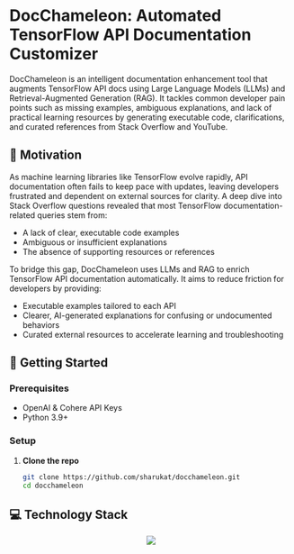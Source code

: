 # DocChameleon: Automated TensorFlow API Documentation Customizer
DocChameleon is an intelligent documentation enhancement tool that augments TensorFlow API docs using Large Language Models (LLMs) and Retrieval-Augmented Generation (RAG). It tackles common developer pain points such as missing examples, ambiguous explanations, and lack of practical learning resources by generating executable code, clarifications, and curated references from Stack Overflow and YouTube.

## 🌱 Motivation
As machine learning libraries like TensorFlow evolve rapidly, API documentation often fails to keep pace with updates, leaving developers frustrated and dependent on external sources for clarity. A deep dive into Stack Overflow questions revealed that most TensorFlow documentation-related queries stem from:
- A lack of clear, executable code examples
- Ambiguous or insufficient explanations
- The absence of supporting resources or references

To bridge this gap, DocChameleon uses LLMs and RAG to enrich TensorFlow API documentation automatically. It aims to reduce friction for developers by providing:
- Executable examples tailored to each API
- Clearer, AI-generated explanations for confusing or undocumented behaviors
- Curated external resources to accelerate learning and troubleshooting

## 🚀 Getting Started

### Prerequisites
- OpenAI & Cohere API Keys
- Python 3.9+

### Setup
1. **Clone the repo**
   ```bash
   git clone https://github.com/sharukat/docchameleon.git
   cd docchameleon
   ```

## 💻 Technology Stack
<p align="center">
  <a href="https://go-skill-icons.vercel.app/">
    <img
      src="https://go-skill-icons.vercel.app/api/icons?i=python,typescript,flask,nextjs,tailwindcss,langchain,groq,deepseek,"
    />
  </a>
</p>
